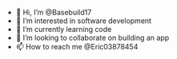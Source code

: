- 👋 Hi, I’m @Basebuild17
- 👀 I’m interested in software development
- 🌱 I’m currently learning code
- 💞️ I’m looking to collaborate on building an app
- 📫 How to reach me @Eric03878454

<!---
Basebuild17/Basebuild17 is a ✨ special ✨ repository because its `README.md` (this file) appears on your GitHub profile.
You can click the Preview link to take a look at your changes.
--->
